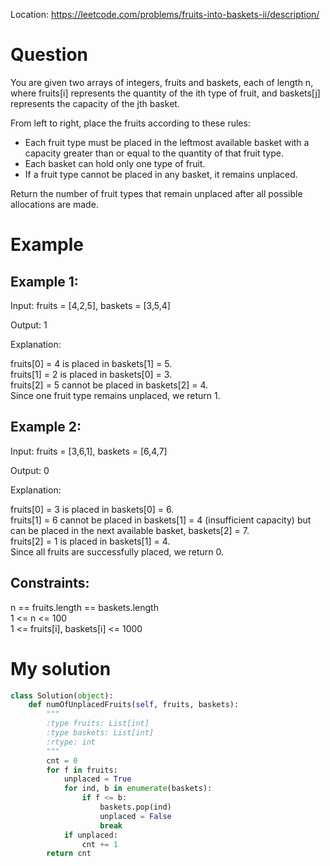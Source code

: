 Location: https://leetcode.com/problems/fruits-into-baskets-ii/description/
# Question
You are given two arrays of integers, fruits and baskets, each of length n, where fruits[i] represents the quantity of the ith type of fruit, and baskets[j] represents the capacity of the jth basket.

From left to right, place the fruits according to these rules:

- Each fruit type must be placed in the leftmost available basket with a capacity greater than or equal to the quantity of that fruit type.
- Each basket can hold only one type of fruit.
- If a fruit type cannot be placed in any basket, it remains unplaced.

Return the number of fruit types that remain unplaced after all possible allocations are made.
 
# Example

## Example 1:

Input: fruits = [4,2,5], baskets = [3,5,4]

Output: 1

Explanation:

fruits[0] = 4 is placed in baskets[1] = 5.\
fruits[1] = 2 is placed in baskets[0] = 3.\
fruits[2] = 5 cannot be placed in baskets[2] = 4.\
Since one fruit type remains unplaced, we return 1.

## Example 2:

Input: fruits = [3,6,1], baskets = [6,4,7]

Output: 0

Explanation:

fruits[0] = 3 is placed in baskets[0] = 6.\
fruits[1] = 6 cannot be placed in baskets[1] = 4 (insufficient capacity) but can be placed in the next available basket, baskets[2] = 7.\
fruits[2] = 1 is placed in baskets[1] = 4.\
Since all fruits are successfully placed, we return 0.

## Constraints:

n == fruits.length == baskets.length\
1 <= n <= 100\
1 <= fruits[i], baskets[i] <= 1000
 

# My solution
```python
class Solution(object):
    def numOfUnplacedFruits(self, fruits, baskets):
        """
        :type fruits: List[int]
        :type baskets: List[int]
        :rtype: int
        """
        cnt = 0
        for f in fruits:
            unplaced = True
            for ind, b in enumerate(baskets):
                if f <= b:
                    baskets.pop(ind)
                    unplaced = False
                    break
            if unplaced:
                cnt += 1
        return cnt
```
